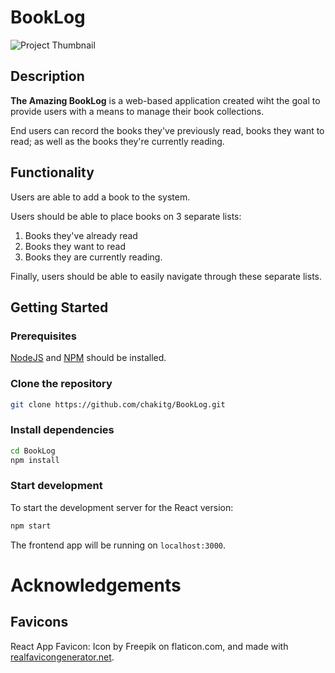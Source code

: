 # BookLog

![Project Thumbnail](https://i.ibb.co/yhzRCG5/amazing-book-tracker-preview.jpg)

## Description

**The Amazing BookLog** is a web-based application created wiht the goal to provide users with a means to manage their book collections.

End users can record the books they've previously read, books they want to read; as well as the books they're currently reading.

## Functionality

Users are able to add a book to the system.

Users should be able to place books on 3 separate lists:

1. Books they've already read
2. Books they want to read
3. Books they are currently reading.

Finally, users should be able to easily navigate through these separate lists.

## Getting Started

### Prerequisites

[NodeJS](https://nodejs.org/en/) and [NPM](https://www.npmjs.com/) should be installed.

### Clone the repository

```sh
git clone https://github.com/chakitg/BookLog.git
```

### Install dependencies

```sh
cd BookLog
npm install
```

### Start development

To start the development server for the React version:

```sh
npm start
```

The frontend app will be running on `localhost:3000`.

# Acknowledgements

## Favicons

React App Favicon: Icon by Freepik on flaticon.com, and made with [realfavicongenerator.net](https://realfavicongenerator.net/).
